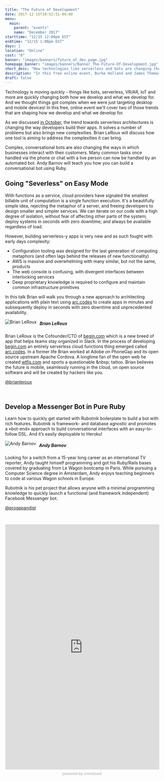 ```yaml
---
title: "The Future of Development"
date: 2017-12-15T18:52:51-04:00
menu:
  main:
    parent: "events"
    name: "December 2017"
starttime: "12/15 12:00pm EST"
endtime: "12/15 1:00pm EST"
days: 1
location: "Online"
cost: "0"
banner: "images/banners/future_of_dev_page.jpg"
homepage_banner: "images/banners/Banner_The-Future-Of-Development.jpg"
short_desc: "New technologies like serverless and bots are changing the face of development."
description: "In this free online event, Burke Holland and James Thomas explore what serverless is, why it's an important new development and where it will have impact."
draft: false
---
```


Technology is moving quickly - things like bots, serverless, VR/AR, IoT and more are quickly changing both how we develop and what we develop for. And we thought things got complex when we were just targeting desktop and mobile devices! In this free, online event we'll cover two of those trends that are shaping how we develop and what we develop for.

As we discussed [in October](https://certifiedfreshevents.com/events/going-serverless/), the trend towards serverless architectures is changing the way developers build their apps. It solves a number of problems but also brings new complexities. Brian LeRoux will discuss how one tool is aiming to address the complexities it can bring.

Complex, conversational bots are also changing the ways in which businesses interact with their customers. Many common tasks once handled via the phone or chat with a live person can now be handled by an automated bot. Andy Barnov will teach you how you can build a conversational bot using Ruby.

## Going "Severless" on Easy Mode

With functions as a service, cloud providers have signaled the smallest billable unit of computation is a single function execution. It's a beautifully simple idea, rejecting the metaphor of a server, and freeing developers to design smaller and simpler services. We can iterate on our code with a high degree of isolation, without fear of affecting other parts of the system; deploy systems in seconds with zero downtime; and always be available regardless of load.

However, building serverless-y apps is very new and as such fought with early days complexity:

- Configuration tooling was designed for the last generation of computing metaphors (and often lags behind the releases of new functionality)
- AWS is massive and overwhelming with many similar, but not the same, products
- The web console is confusing, with divergent interfaces between interlocking services
- Deep proprietary knowledge is required to configure and maintain common infrastructure primitives

In this talk Brian will walk you through a new approach to architecting applications with plain text using [arc.codes](https://arc.codes/) to create apps in minutes and subsequently deploy in seconds with zero downtime and unprecedented availability.

<img src="/images/speakers/brianleroux.jpg" style="float:left;margin-right: 10px;" alt="Brian LeRoux">

##### Brian LeRoux

Brian LeRoux is the Cofounder/CTO of [begin.com](https://begin.com) which is a new breed of app that helps teams stay organized in Slack. In the process of developing [begin.com](https://begin.com) an entirely serverless cloud functions thing emerged called [arc.codes](https://arc.codes). In a former life Brian worked at Adobe on PhoneGap and its open source upstream Apache Cordova. A longtime fan of the open web he created [wtfjs.com](http://wtfjs.com) and sports a questionable &amp;nbsp; tattoo. Brian believes the future is mobile, seamlessly running in the cloud, on open source software and will be created by hackers like you.

<i class="fa fa-twitter" aria-hidden="true"></i> [@brianleroux](https://twitter.com/brianleroux)

<br style="clear:both;">

## Develop a Messenger Bot in Pure Ruby

Learn how to quickly get started with Rubotnik boilerplate to build a bot with rich features. Rubotnik is framework- and database agnostic and promotes a «bot-end» approach to build conversational interfaces with an easy-to-follow DSL. And it’s easily deployable to Heroku!

<img src="/images/speakers/andybarnov.jpg" style="float:left;margin-right: 10px;" alt="Andy Barnov">

##### Andy Barnov

Looking for a switch from a 15-year long career as an international TV reporter, Andy taught himself
programming and got his Ruby/Rails bases covered by graduating from Le Wagon bootcamp in Paris. While pursuing a Computer Science degree in Amsterdam, Andy enjoys teaching beginners to code at various Wagon schools in Europe. 

Rubotnik is his pet project that allows anyone with a minimal programming knowledge to quickly launch a functional (and framework independent) Facebook Messenger bot. 

<i class="fa fa-twitter" aria-hidden="true"></i> [@progapandist](https://twitter.com/progapandist)

<br style="clear:both;">

<a name="register"></a>

<iframe width="100%" height="800" frameborder="0" marginheight="0" marginwidth="0" allowtransparency="true" src="https://www.crowdcast.io/e/the-future-of-development?navlinks=false&embed=true" style="border: 1px solid #EEE;border-radius:3px;"></iframe><a href="https://www.crowdcast.io/?utm_source=embed&utm_medium=website&utm_campaign=embed" style="color: #aaa; font-family: 'Helvetica', 'Arial', sans-serif;text-decoration: none;display: block;text-align: center;font-size: 13px;padding: 5px 0;">powered by crowdcast</a>

